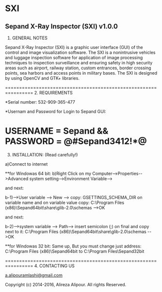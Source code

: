 # SXI

Sepand X-Ray Inspector (SXI)  v1.0.0
-------------------------------------


1. GENERAL NOTES

Sepand X-Ray Inspector (SXI) is a graphic user interface (GUI) of the control and image visualization software. The SXI is a nonintrusive vehicles and luggage inspection software for application of image processing techniques to inspection surveillance and ensuring safety in high security areas such as airport, railway station, custom entrances, border crossing points, sea harbors and access points in military bases. The SXI is designed by using OpenCV and GTK+ libraries.   

================================================================
2. REQUIREMENTS

*Serial number: 532-909-365-477

*Usernam and Password for Login to Sepand GUI: 

USERNAME = Sepand && PASSWORD = @#Sepand3412!*@
================================================================

3. INSTALLATION: (Read carefully!)

a)Connect to internet

**for Windowas 64 bit:
b)Right Click on my Computer-->Properties-->Advanced system setting-->Environment Variable-->

and next:

b-1)-->User variable --> New --> copy: GSETTINGS_SCHEMA_DIR on variable name and on variable value copy: C:\Program Files (x86)\Sepand64bit\share\glib-2.0\schemas -->OK 

and next:

b-2)-->system variable --> Path--> insert semicolon (;) on final and copy next to it: C:\Program Files (x86)\Sepand64bit\share\glib-2.0\schemas -->OK

**for Windowas 32 bit: Same up, But you must change just address: C:\Program Files (x86)\Sepand64bit to C:\Program Files\Sepand32bit

================================================================
4. CONTACTING US

a.alipouramlashi@gmail.com 




Copyright (c) 2014-2016, Alireza Alipour. All rights Reserved.


                     
